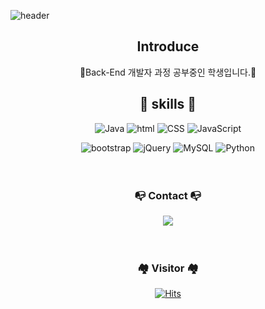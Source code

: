 <!--
**baekjs0123/baekjs0123** is a ✨ _special_ ✨ repository because its `README.md` (this file) appears on your GitHub profile.

Here are some ideas to get you started:

- 🔭 I’m currently working on ...
- 🌱 I’m currently learning ...
- 👯 I’m looking to collaborate on ...
- 🤔 I’m looking for help with ...
- 💬 Ask me about ...
- 📫 How to reach me: ...
- 😄 Pronouns: ...
- ⚡ Fun fact: ...
-->
![header](https://capsule-render.vercel.app/api?type=waving&color=auto&height=150&section=header&text=🌱Jongseok%20Baek🌱&fontSize=50)

<div align="center">
  
  ## Introduce
  
  🌱Back-End 개발자 과정 공부중인 학생입니다.🌱
  
  ## 🧰 skills 🧰
  ![Java](https://img.shields.io/badge/Java-007396?style=flat-square&logo=Java&logoColor=#007396) ![html](https://img.shields.io/badge/Html-E34F26?style=flat-square&logo=Html5&logoColor=white) ![CSS](https://img.shields.io/badge/CSS-1572B6?style=flat-square&logo=CSS3&logoColor=white) ![JavaScript](https://img.shields.io/badge/JavaScript-F7DF1E?style=flat-square&logo=JavaScript&logoColor=black) 
  
  ![bootstrap](https://img.shields.io/badge/-Bootstrap-7952B3?style=round-square&logo=bootstrap&logoColor=white) ![jQuery](https://img.shields.io/badge/-JQuery-0769AD?style=round-square&logo=jquery&logoColor=white) ![MySQL](https://img.shields.io/badge/-MySQL-4479A1?style=round-square&logo=jquery&logoColor=white) ![Python](https://img.shields.io/badge/Python-3776AB?style=round-square&logo=python&logoColor=white)
  <br><br><br>
  
<h3 align="center">📭 Contact 📭</h3>
  <a href="mailto:baekjs0123@naver.com">
    <img src="https://img.shields.io/badge/-baekjs0123@naver.com-crimson?style=round-square&logo=gmail&logoColor=white"/>
  </a>
  <br><br><br>
  
  ### 🏘️ Visitor 🏘️

[![Hits](https://hits.seeyoufarm.com/api/count/incr/badge.svg?url=https%3A%2F%2Fgithub.com%2Fbaekjs0123&count_bg=%2311D5A9&title_bg=%23555555&icon=&icon_color=%23E7E7E7&title=hits&edge_flat=false)](https://hits.seeyoufarm.com)
  
  
  
</div>
